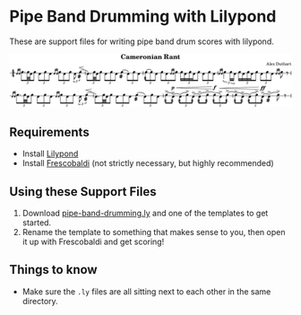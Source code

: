 
# Pipe Band Drumming with Lilypond

These are support files for writing pipe band drum scores with lilypond.

[![Cameronian Rant](cameronian.png)](cameronian.ly)

## Requirements

 * Install [Lilypond](https://lilypond.org)
 * Install [Frescobaldi](https://frescobaldi.org) (not strictly necessary, but highly recommended)

## Using these Support Files

1. Download [pipe-band-drumming.ly](pipe-band-drumming.ly) and one of the templates to get started.
2. Rename the template to something that makes sense to you, then open it up with Frescobaldi and get scoring!

## Things to know

* Make sure the `.ly` files are all sitting next to each other in the same directory.

